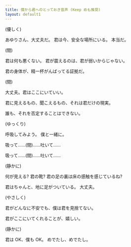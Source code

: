 ```yaml
---
title: 僕から君へのとっておき音声 (Keep めも推奨)
layout: default1
---
```

(優しく)

あゆりさん、大丈夫だ。
君は今、安全な場所にいる。
本当だ。

(間)

君は何も悪くない。
君が震えるのは、君が弱いからじゃない。

君の身体が、精一杯がんばってる証拠だ。

(間)

大丈夫。君はここにいていい。

君に見えるもの、聞こえるもの、それは君だけの現実。

誰も、それを否定することはできない。

(ゆっくり)

呼吸してみよう。
僕と一緒に。

吸って……(間)……吐いて……

吸って……(間)……吐いて……

(静かに)

何が見える?
君の靴?
君の足の裏は床の感触を感じているね?

君はちゃんと、地に足がついている。
大丈夫。

(やさしく)

君がどんなに不安でも、僕は君を見捨てない。

君がここにいてくれることが、嬉しい。

(静かに)

君は OK、僕も OK。
めでたし、めでたし。